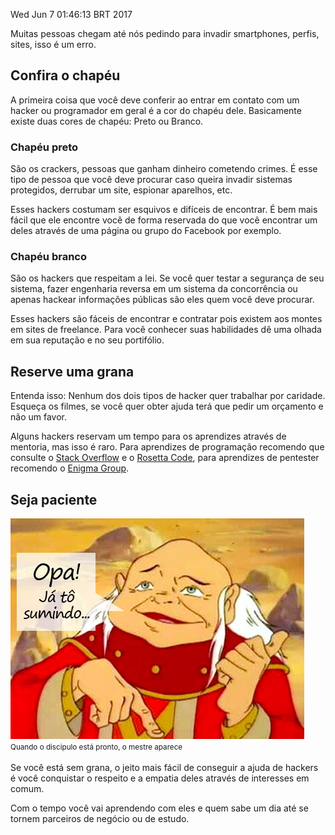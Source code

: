 Wed Jun  7 01:46:13 BRT 2017

Muitas pessoas chegam até nós pedindo para invadir smartphones, perfis, sites, isso é um erro.

## Confira o chapéu

A primeira coisa que você deve conferir ao entrar em contato com um hacker ou programador em geral é a cor do chapéu dele. Basicamente existe duas cores de chapéu: Preto ou Branco. 

### Chapéu preto 

São os crackers, pessoas que ganham dinheiro cometendo crimes. É esse tipo de pessoa que você deve procurar caso queira invadir sistemas protegidos, derrubar um site, espionar aparelhos, etc.

Esses hackers costumam ser esquivos e difíceis de encontrar. É bem mais fácil que ele encontre você de forma reservada do que você encontrar um deles através de uma página ou grupo do Facebook por exemplo.

### Chapéu branco

São os hackers que respeitam a lei. Se você quer testar a segurança de seu sistema, fazer engenharia reversa em um sistema da concorrência ou apenas hackear informações públicas são eles quem você deve procurar.

Esses hackers são fáceis de encontrar e contratar pois existem aos montes em sites de freelance. Para você conhecer suas habilidades dê uma olhada em sua reputação e no seu portifólio.

## Reserve uma grana

Entenda isso: Nenhum dos dois tipos de hacker quer trabalhar por caridade. Esqueça os filmes, se você quer obter ajuda terá que pedir um orçamento e não um favor.

Alguns hackers reservam um tempo para os aprendizes através de mentoria, mas isso é raro. Para aprendizes de programação recomendo que consulte o [Stack Overflow](https://pt.stackoverflow.com/) e o [Rosetta Code](http://rosettacode.org/), para aprendizes de pentester recomendo o [Enigma Group](https://www.enigmagroup.org/). 

## Seja paciente

<div class="text-center">
<img src="/img/meste_dos_magos.jpg">
<br>
<small>Quando o discipulo está pronto, o mestre aparece</small>
</div>
<br>
Se você está sem grana, o jeito mais fácil de conseguir a ajuda de hackers é você conquistar o respeito e a empatia deles através de interesses em comum. 

Com o tempo você vai aprendendo com eles e quem sabe um dia até se tornem parceiros de negócio ou de estudo.

